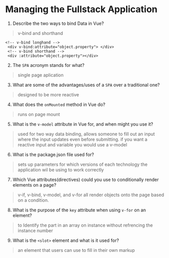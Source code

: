 # Managing the Fullstack Application

1. Describe the two ways to bind Data in Vue?

  > v-bind and shorthand
  ```vue
  <!-- v-bind longhand -->
   <div v-bind:attribute="object.property"> </div>
   <!-- v-bind shorthand -->
   <div :attribute="object.property"></div>
  ```

2. The `SPA` acronym stands for what?

  > single page aplication

3. What are some of the advantages/uses of a `SPA` over a traditional one?

  > designed to be more reactive

4. What does the `onMounted` method in Vue do?

  > runs on page mount

5. What is the `v-model` attribute in Vue for, and when might you use it?

  > used for two way data binding, allows someone to fill out an input where the input updates even before submitting. if you want a reactive input and variable you would use a v-model

6. What is the package.json file used for?

  > sets up parameters for which versions of each technology the application wil be using to work correctly

7. Which Vue attributes(directives) could you use to conditionally render elements on a page?

  > v-if, v-bind, v-model, and v-for all render objects onto the page based on a condition.

8. What is the purpose of the `key` attribute when using `v-for` on an element?

  > to Identify the part in an array on instance without refrencing the instance number

9. What is the `<slot>` element and what is it used for?

  > an element that users can use to fill in their own markup
